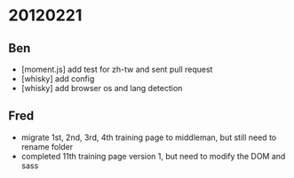 # 20120221

## Ben
- [moment.js] add test for zh-tw and sent pull request
- [whisky] add config
- [whisky] add browser os and lang detection



## Fred
- migrate 1st, 2nd, 3rd, 4th training page to middleman, but still need to rename folder
- completed 11th training page version 1, but need to modify the DOM and sass